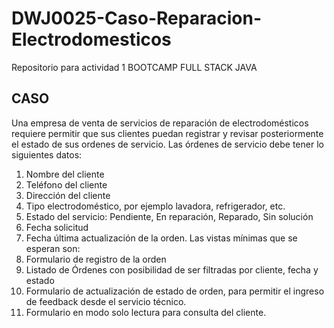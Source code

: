 # DWJ0025-Caso-Reparacion-Electrodomesticos
Repositorio para actividad 1 BOOTCAMP FULL STACK JAVA

## CASO

Una empresa de venta de servicios de reparación de electrodomésticos requiere permitir que sus
clientes puedan registrar y revisar posteriormente el estado de sus ordenes de servicio.
Las órdenes de servicio debe tener lo siguientes datos:
1. Nombre del cliente
2. Teléfono del cliente
3. Dirección del cliente
4. Tipo electrodoméstico, por ejemplo lavadora, refrigerador, etc.
5. Estado del servicio: Pendiente, En reparación, Reparado, Sin solución
6. Fecha solicitud
7. Fecha última actualización de la orden.
Las vistas mínimas que se esperan son:
1. Formulario de registro de la orden
2. Listado de Órdenes con posibilidad de ser filtradas por cliente, fecha y estado
3. Formulario de actualización de estado de orden, para permitir el ingreso de feedback desde
el servicio técnico.
4. Formulario en modo solo lectura para consulta del cliente.